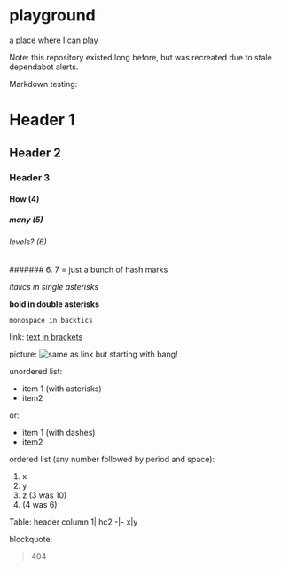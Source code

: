 # playground
a place where I can play

Note: this repository existed long before, but was recreated due to stale dependabot alerts.

Markdown testing:
# Header 1
## Header 2
### Header 3
#### How (4)
#####  many (5)
###### levels? (6)
####### 6. 7 = just a bunch of hash marks

*italics in single asterisks*

**bold in double asterisks**

`monospace in backtics`

link: [text in brackets](url_in_parentheses)

picture: ![same as link but starting with bang!](url)

unordered list:
* item 1 (with asterisks)
* item2

or:
- item 1 (with dashes)
- item2

ordered list (any number followed by period and space):
1. x
2. y
10. z (3 was 10)
6. (4 was 6)

Table:
header column 1| hc2
-|-
x|y


blockquote: 
> 404
